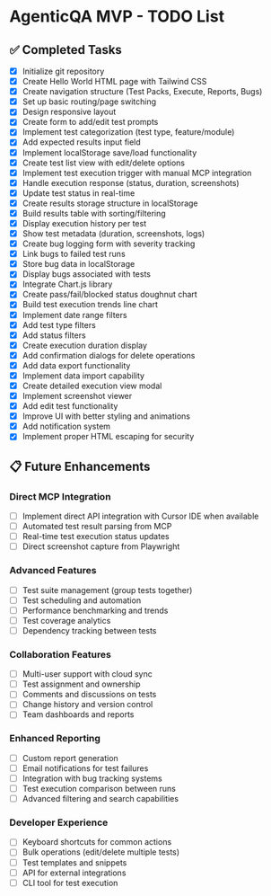 # AgenticQA MVP - TODO List

## ✅ Completed Tasks
- [x] Initialize git repository
- [x] Create Hello World HTML page with Tailwind CSS
- [x] Create navigation structure (Test Packs, Execute, Reports, Bugs)
- [x] Set up basic routing/page switching
- [x] Design responsive layout
- [x] Create form to add/edit test prompts
- [x] Implement test categorization (test type, feature/module)
- [x] Add expected results input field
- [x] Implement localStorage save/load functionality
- [x] Create test list view with edit/delete options
- [x] Implement test execution trigger with manual MCP integration
- [x] Handle execution response (status, duration, screenshots)
- [x] Update test status in real-time
- [x] Create results storage structure in localStorage
- [x] Build results table with sorting/filtering
- [x] Display execution history per test
- [x] Show test metadata (duration, screenshots, logs)
- [x] Create bug logging form with severity tracking
- [x] Link bugs to failed test runs
- [x] Store bug data in localStorage
- [x] Display bugs associated with tests
- [x] Integrate Chart.js library
- [x] Create pass/fail/blocked status doughnut chart
- [x] Build test execution trends line chart
- [x] Implement date range filters
- [x] Add test type filters
- [x] Add status filters
- [x] Create execution duration display
- [x] Add confirmation dialogs for delete operations
- [x] Add data export functionality
- [x] Implement data import capability
- [x] Create detailed execution view modal
- [x] Implement screenshot viewer
- [x] Add edit test functionality
- [x] Improve UI with better styling and animations
- [x] Add notification system
- [x] Implement proper HTML escaping for security

## 📋 Future Enhancements

### Direct MCP Integration
- [ ] Implement direct API integration with Cursor IDE when available
- [ ] Automated test result parsing from MCP
- [ ] Real-time test execution status updates
- [ ] Direct screenshot capture from Playwright

### Advanced Features
- [ ] Test suite management (group tests together)
- [ ] Test scheduling and automation
- [ ] Performance benchmarking and trends
- [ ] Test coverage analytics
- [ ] Dependency tracking between tests

### Collaboration Features
- [ ] Multi-user support with cloud sync
- [ ] Test assignment and ownership
- [ ] Comments and discussions on tests
- [ ] Change history and version control
- [ ] Team dashboards and reports

### Enhanced Reporting
- [ ] Custom report generation
- [ ] Email notifications for test failures
- [ ] Integration with bug tracking systems
- [ ] Test execution comparison between runs
- [ ] Advanced filtering and search capabilities

### Developer Experience
- [ ] Keyboard shortcuts for common actions
- [ ] Bulk operations (edit/delete multiple tests)
- [ ] Test templates and snippets
- [ ] API for external integrations
- [ ] CLI tool for test execution 